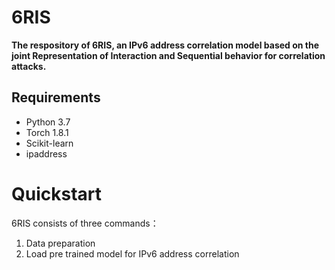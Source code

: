 # 6RIS
**The respository of 6RIS, an IPv6 address correlation model based on the joint Representation of Interaction and Sequential behavior for correlation attacks.**

## Requirements
* Python 3.7
* Torch 1.8.1
* Scikit-learn
* ipaddress

# Quickstart
6RIS consists of three commands：
1. Data preparation
2. Load pre trained model for IPv6 address correlation
